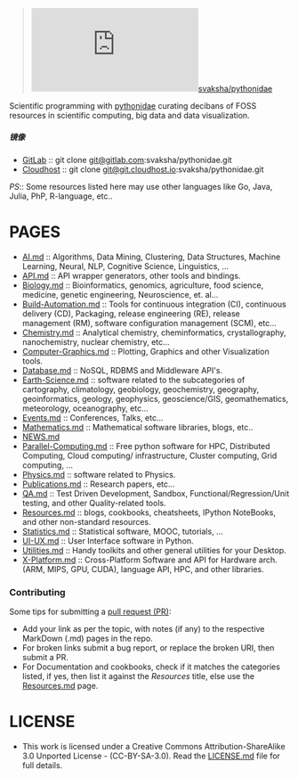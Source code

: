 >![](http://www.easyicon.net/api/resize_png_new.php?id=1174989&size=16)[svaksha/pythonidae](https://github.com/svaksha/pythonidae)

Scientific programming with [pythonidae](http://svaksha.github.io/pythonidae) curating decibans of FOSS resources in scientific computing, big data and data visualization.

##### 镜像
* [GitLab](https://gitlab.com/svaksha/pythonidae) :: git clone git@gitlab.com:svaksha/pythonidae.git
* [Cloudhost](https://git.cloudhost.io/svaksha/pythonidae) :: git clone git@git.cloudhost.io:svaksha/pythonidae.git

_PS_:: Some resources listed here may use other languages like Go, Java, Julia, PhP, R-language, etc..


# PAGES
* [AI.md](https://github.com/svaksha/pythonidae/blob/master/AI.md) :: Algorithms, Data Mining, Clustering, Data Structures, Machine Learning, Neural, NLP, Cognitive Science, Linguistics, ...
* [API.md](https://github.com/svaksha/pythonidae/blob/master/API.md) :: API wrapper generators, other tools and bindings.
* [Biology.md](https://github.com/svaksha/pythonidae/blob/master/Biology.md) :: Bioinformatics, genomics, agriculture, food science, medicine, genetic engineering, Neuroscience, et. al...
* [Build-Automation.md](https://github.com/svaksha/pythonidae/blob/master/Build-Automation.md) :: Tools for continuous integration (CI),  continuous delivery (CD), Packaging, release engineering (RE), release management (RM), software configuration management (SCM), etc...
* [Chemistry.md](https://github.com/svaksha/pythonidae/blob/master/Chemistry.md) :: Analytical chemistry, cheminformatics, crystallography, nanochemistry, nuclear chemistry, etc...
* [Computer-Graphics.md](https://github.com/svaksha/pythonidae/blob/master/Computer-Graphics.md) :: Plotting, Graphics and other Visualization tools.
* [Database.md](https://github.com/svaksha/pythonidae/blob/master/Database.md) :: NoSQL, RDBMS and Middleware API's.
* [Earth-Science.md](https://github.com/svaksha/pythonidae/blob/master/Earth-Science.md) :: software related to the subcategories of cartography, climatology, geobiology, geochemistry, geography, geoinformatics, geology‎, geophysics‎, geoscience/GIS, geomathematics, meteorology, oceanography, etc...
* [Events.md](https://github.com/svaksha/pythonidae/blob/master/Events.md) :: Conferences, Talks, etc...
* [Mathematics.md](https://github.com/svaksha/pythonidae/blob/master/Mathematics.md) :: Mathematical software libraries, blogs, etc..
* [NEWS.md](https://github.com/svaksha/pythonidae/blob/master/NEWS.md)
* [Parallel-Computing.md](https://github.com/svaksha/pythonidae/blob/master/Parallel-Computing.md) :: Free python software for HPC, Distributed Computing, Cloud computing/ infrastructure, Cluster computing, Grid computing, ...
* [Physics.md](https://github.com/svaksha/pythonidae/blob/master/Physics.md) :: software related to Physics.
* [Publications.md](https://github.com/svaksha/pythonidae/blob/master/Publications.md) :: Research papers, etc...
* [QA.md](https://github.com/svaksha/pythonidae/blob/master/QA.md) :: Test Driven Development, Sandbox, Functional/Regression/Unit testing, and other Quality-related tools.
* [Resources.md](https://github.com/svaksha/pythonidae/blob/master/Resources.md) :: blogs, cookbooks, cheatsheets, IPython NoteBooks, and other non-standard resources.
* [Statistics.md](https://github.com/svaksha/pythonidae/blob/master/Statistics.md) :: Statistical software, MOOC, tutorials, ...
* [UI-UX.md](https://github.com/svaksha/pythonidae/blob/master/UI-UX.md) :: User Interface software in Python.
* [Utilities.md](https://github.com/svaksha/pythonidae/blob/master/Utilities.md) :: Handy toolkits and other general utilities for your Desktop.
* [X-Platform.md](https://github.com/svaksha/pythonidae/blob/master/X-Platform.md) :: Cross-Platform Software and API for Hardware arch. (ARM, MIPS, GPU, CUDA), language API, HPC, and other libraries.



### Contributing
Some tips for submitting a [pull request (PR)](https://github.com/svaksha/pythonidae/pulls):
* Add your link as per the topic, with notes (if any) to the respective MarkDown (.md) pages in the repo.
* For broken links submit a bug report, or replace the broken URI, then submit a PR.
* For Documentation and cookbooks, check if it matches the categories listed, if yes, then list it against the *Resources* title, else use the [Resources.md](https://github.com/svaksha/pythonidae/blob/master/Resources.md) page.


# LICENSE
* This work is licensed under a Creative Commons Attribution-ShareAlike 3.0 Unported License - (CC-BY-SA-3.0). Read the [LICENSE.md](https://github.com/svaksha/pythonidae/blob/master/LICENSE.md) file for full details.

